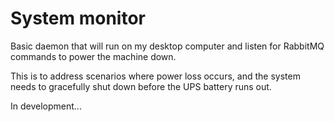# System monitor
Basic daemon that will run on my desktop computer and listen for RabbitMQ commands to power the machine down.

This is to address scenarios where power loss occurs, and the system needs to gracefully shut down before the UPS battery runs out.

In development... 